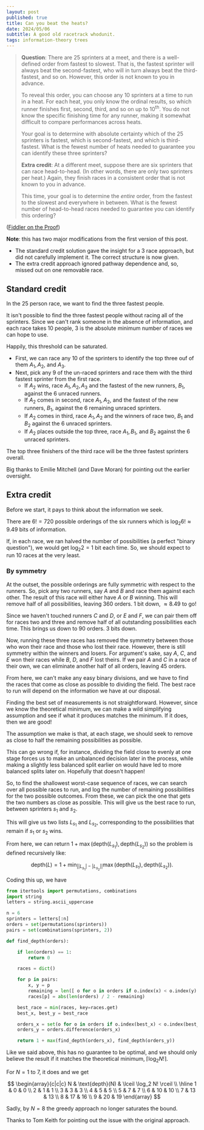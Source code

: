 ```yaml
---
layout: post
published: true
title: Can you beat the heats?
date: 2024/05/06
subtitle: A good old racetrack whodunit.
tags: information-theory trees
---
```


>**Question**: There are $25$ sprinters at a meet, and there is a well-defined order from fastest to slowest. That is, the fastest sprinter will always beat the second-fastest, who will in turn always beat the third-fastest, and so on. However, this order is not known to you in advance.
>
>To reveal this order, you can choose any $10$ sprinters at a time to run in a heat. For each heat, you only know the ordinal results, so which runner finishes first, second, third, and so on up to $10^\text{th}.$ You do not know the specific finishing time for any runner, making it somewhat difficult to compare performances across heats.
>
>Your goal is to determine with absolute certainty which of the $25$ sprinters is fastest, which is second-fastest, and which is third-fastest. What is the fewest number of heats needed to guarantee you can identify these three sprinters?
>
>**Extra credit**: At a different meet, suppose there are six sprinters that can race head-to-head. (In other words, there are only two sprinters per heat.) Again, they finish races in a consistent order that is not known to you in advance.
>
>This time, your goal is to determine the _entire_ order, from the fastest to the slowest and everywhere in between. What is the fewest number of head-to-head races needed to guarantee you can identify this ordering?

<!--more-->

([Fiddler on the Proof](https://thefiddler.substack.com/p/can-you-beat-the-heats))

**Note**: this has two major modifications from the first version of this post. 
- The standard credit solution gave the insight for a $3$ race approach, but did not carefully implement it. The correct structure is now given.
- The extra credit approach ignored pathway dependence and, so, missed out on one removable race.

## Standard credit

In the $25$ person race, we want to find the three fastest people. 

It isn't possible to find the three fastest people without racing all of the sprinters. Since we can't rank someone in the absence of information, and each race takes $10$ people, $3$ is the absolute minimum number of races we can hope to use.

Happily, this threshold can be saturated.

- First, we can race any $10$ of the sprinters to identify the top three ouf of them $A_1, A_2,$ and $A_3.$
- Next, pick any $9$ of the un-raced sprinters and race them with the third fastest sprinter from the first race.
  - If $A_2$ wins, race $A_1, A_2, A_3$ and the fastest of the new runners, $B_1,$ against the $6$ unraced runners.
  - If $A_2$ comes in second, race $A_1,A_2,$ and the fastest of the new runners, $B_1,$ against the $6$ remaining unraced sprinters.
  - If $A_2$ comes in third, race $A_1, A_2$ and the winners of race two, $B_1$ and $B_2$ against the $6$ unraced sprinters.
  - If $A_2$ places outside the top three, race $A_1,B_1,$ and $B_2$ against the $6$ unraced sprinters. 

The top three finishers of the third race will be the three fastest sprinters overall.

Big thanks to Emilie Mitchell (and Dave Moran) for pointing out the earlier oversight.

## Extra credit

Before we start, it pays to think about the information we seek. 

There are $6! = 720$ possible orderings of the six runners which is $\log_2 6! \approx 9.49$ bits of information.

If, in each race, we ran halved the number of possibilities (a perfect "binary question"), we would get $\log_2 2 = 1$ bit each time. So, we should expect to run $10$ races at the very least.

### By symmetry

At the outset, the possible orderings are fully symmetric with respect to the runners. So, pick any two runners, say $A$ and $B$ and race them against each other. The result of this race will either have $A$ or $B$ winning. This will remove half of all possibilities, leaving $360$ orders. $1$ bit down, $\approx 8.49$ to go!

Since we haven't touched runners $C$ and $D,$ or $E$ and $F,$ we can pair them off for races two and three and remove half of all outstanding possibilities each time. This brings us down to $90$ orders. $3$ bits down.

Now, running these three races has removed the symmetry between those who won their race and those who lost their race. However, there is still symmetry within the winners and losers. For argument's sake, say $A,$ $C,$ and $E$ won their races while $B,$ $D,$ and $F$ lost theirs. If we pair $A$ and $C$ in a race of their own, we can eliminate another half of all orders, leaving $45$ orders.

From here, we can't make any easy binary divisions, and we have to find the races that come as close as possible to dividing the field. The best race to run will depend on the information we have at our disposal. 

Finding the best set of measurements is not straightforward. However, since we know the theoretical minimum, we can make a wild simplifying assumption and see if what it produces matches the minimum. If it does, then we are good!

The assumption we make is that, at each stage, we should seek to remove as close to half the remaining possibilities as possible. 

This can go wrong if, for instance, dividing the field close to evenly at one stage forces us to make an unbalanced decision later in the process, while making a slightly less balanced split earlier on would have led to more balanced splits later on. Hopefully that doesn't happen!

So, to find the shallowest worst-case sequence of races, we can search over all possible races to run, and log the number of remaining possibilities for the two possible outcomes. From these, we can pick the one that gets the two numbers as close as possible. This will give us the best race to run, between sprinters $s_1$ and $s_2$.

This will give us two lists $L_{s_1}$ and $L_{s_2},$ corresponding to the possibilities that remain if $s_1$ or $s_2$ wins.

From here, we can return $1 + \max(\text{depth}(L_{s_1}), \text{depth}(L_{s_2}))$ so the problem is defined recursively like:

$$ \text{depth}(L) = 1 + \min_{\lvert\lvert L_{s_1}\rvert - \lvert L_{s_2}\rvert\rvert}\max\left(\text{depth}(L_{s_1}),\text{depth}(L_{s_2})\right). $$

Coding this up, we have 

```python
from itertools import permutations, combinations
import string
letters = string.ascii_uppercase

n = 6
sprinters = letters[:n]
orders = set(permutations(sprinters))
pairs = set(combinations(sprinters, 2))

def find_depth(orders):

    if len(orders) == 1:
        return 0

    races = dict()

    for p in pairs:
        x, y = p
        remaining = len([ o for o in orders if o.index(x) < o.index(y) ])
        races[p] = abs(len(orders) / 2 - remaining)

    best_race = min(races, key=races.get)
    best_x, best_y = best_race

    orders_x = set(o for o in orders if o.index(best_x) < o.index(best_y))
    orders_y = orders.difference(orders_x)

    return 1 + max(find_depth(orders_x), find_depth(orders_y))

```

Like we said above, this has no guarantee to be optimal, and we should only believe the result if it matches the theoretical minimum, $\lceil \log_2 N!\rceil.$

For $N=1$ to $7,$ it does and we get

$$ 
  \begin{array}{c|c|c}
    N & \text{depth}(N) & \lceil \log_2 N! \rceil \\ \hline
    1 & 0 & 0 \\
    2 & 1 & 1 \\
    3 & 3 & 3 \\
    4 & 5 & 5 \\
    5 & 7 & 7 \\
    6 & 10 & 10 \\
    7 & 13 & 13 \\
    8 & 17 & 16 \\
    9 & 20 & 19
  \end{array} 
$$

Sadly, by $N=8$ the greedy approach no longer saturates the bound. 

Thanks to Tom Keith for pointing out the issue with the original approach.


<br>
